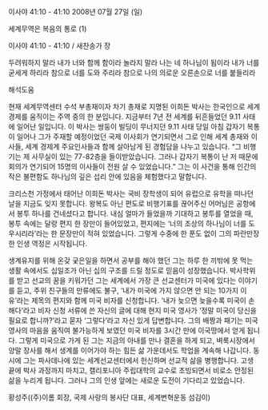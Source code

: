 이사야 41:10 - 41:10 
2008년 07월 27일 (일)

세계무역은 복음의 통로 (1)



이사야 41:10 - 41:10 / 새찬송가  장


두려워하지 말라 내가 너와 함께 함이라 놀라지 말라 나는 네 하나님이 됨이라 내가 너를 굳세게 하리라 참으로 너를 도와 주리라 참으로 나의 의로운 오른손으로 너를 붙들리라

해석도움





현재 세계무역센터 수석 부총재이자 차기 총재로 지명된 이희돈 박사는 한국인으로 세계경제를 움직이는 주역 중의 한 분입니다. 지금부터 7년 전 세계를 뒤흔들었던 9.11 사태에 일어난 일입니다. 이 박사는 쌍둥이 빌딩이 무너지던 9.11 사태 당일 아침 갑자기 복통이 일어나 그가 주재할 예정이었던 국제 이사회가 연기되면서 그로 인해 세계 총재와 이사들, 세계 경제계 주요인사들과 함께 살아남게 된 경험담을 나누고 있습니다. “그 비행기는 제 사무실이 있는 77-82층을 들이받았습니다. 그러나 갑자기 복통이 난 저 때문에 회의가 연기되어 15명의 이사들이 전원 살 수 있었습니다.” 그는 이 사건을 통해 인간의 작은 불편함도 하나님의 깊은 섭리 안에 있음을 체험했다고 말합니다. 

 크리스천 가정에서 태어난 이희돈 박사는 국비 장학생이 되어 유럽으로 유학을 떠나던 날을 지금도 잊지 못합니다. 왕복도 아닌 편도로 비행기표를 끊어주신 어머님은 공항에서 봉투 하나를 건네셨다고 합니다. 내심 얼마가 들었을까 기대하고 봉투를 열었을 때, 봉투 속에는 달랑 편지 한 장만이 들어있었고, 편지에는 ‘너의 조상의 하나님이 너를 도우시리라’라는 한 문장만이 적혀 있었습니다. 그렇게 수중에 한 푼도 없이 그의 파란만장한 인생 역정은 시작됩니다. 

 생계유지를 위해 온갖 궂은일을 하면서 공부를 해야 했던 그는 하루 한 끼밖에 못 먹는 생활 속에서도 십일조가 아닌 십의 구조를 드릴 정도로 믿음이 성장했습니다. 박사학위를 받고 선교의 꿈을 키워가던 그는 세계에서 가장 큰 선교센터가 미국에 있다는 이야기를 듣고, 주위 친구들의 만류에도 불구, ‘내가 미국에 가지 않으면 안 되는 10가지 이유’라는 제목의 편지와 함께 미국 비자를 신청합니다. ‘내가 늦으면 늦을수록 미국이 손해다’라고 비자 신청 서류에 쓴 자신의 글에 대해 현지 미국 영사가 ‘정말 미국이 당신을 필요로 합니까?’라고 묻자 ‘그렇다’라고 자신 있게 답변합니다. 그의 배짱과 패기는 미국 영사의 마음을 움직여 불가능하게 보였던 미국 비자를 3시간 만에 이국땅에서 얻게 됩니다. 그렇게 미국으로 가게 된 그는 지금의 아내를 만나 결혼을 하게 되고, 벼룩시장에서 양말 장사를 해서 생계를 이어가야 하는 힘든 삶 가운데서도 학업을 계속해 나갑니다. 동시에 그는 파사데나에 있는 세계선교센터에서 헌신하며 선교적 삶을 병행합니다. 고생 끝에 박사 과정까지 마치고, 캘리포니아 주립대학의 교수로 초빙되면서 비로소 안정된 삶을 누리게 됩니다. 그러나 그의 인생 앞에는 새로운 도전이 기다리고 있었습니다.  

황성주((주)이롬 회장, 국제 사랑의 봉사단 대표, 세계변혁운동 섬김이)
